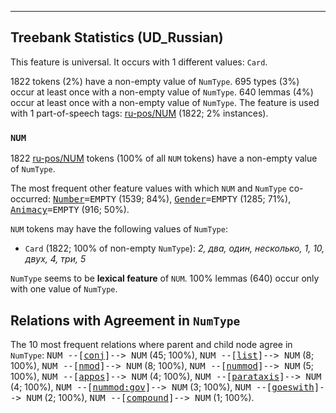 

--------------------------------------------------------------------------------

## Treebank Statistics (UD_Russian)

This feature is universal.
It occurs with 1 different values: `Card`.

1822 tokens (2%) have a non-empty value of `NumType`.
695 types (3%) occur at least once with a non-empty value of `NumType`.
640 lemmas (4%) occur at least once with a non-empty value of `NumType`.
The feature is used with 1 part-of-speech tags: [ru-pos/NUM]() (1822; 2% instances).

### `NUM`

1822 [ru-pos/NUM]() tokens (100% of all `NUM` tokens) have a non-empty value of `NumType`.

The most frequent other feature values with which `NUM` and `NumType` co-occurred: <tt><a href="Number.html">Number</a>=EMPTY</tt> (1539; 84%), <tt><a href="Gender.html">Gender</a>=EMPTY</tt> (1285; 71%), <tt><a href="Animacy.html">Animacy</a>=EMPTY</tt> (916; 50%).

`NUM` tokens may have the following values of `NumType`:

* `Card` (1822; 100% of non-empty `NumType`): <em>2, два, один, несколько, 1, 10, двух, 4, три, 5</em>

`NumType` seems to be **lexical feature** of `NUM`. 100% lemmas (640) occur only with one value of `NumType`.

## Relations with Agreement in `NumType`

The 10 most frequent relations where parent and child node agree in `NumType`:
<tt>NUM --[<a href="../dep/conj.html">conj</a>]--> NUM</tt> (45; 100%),
<tt>NUM --[<a href="../dep/list.html">list</a>]--> NUM</tt> (8; 100%),
<tt>NUM --[<a href="../dep/nmod.html">nmod</a>]--> NUM</tt> (8; 100%),
<tt>NUM --[<a href="../dep/nummod.html">nummod</a>]--> NUM</tt> (5; 100%),
<tt>NUM --[<a href="../dep/appos.html">appos</a>]--> NUM</tt> (4; 100%),
<tt>NUM --[<a href="../dep/parataxis.html">parataxis</a>]--> NUM</tt> (4; 100%),
<tt>NUM --[<a href="../dep/nummod:gov.html">nummod:gov</a>]--> NUM</tt> (3; 100%),
<tt>NUM --[<a href="../dep/goeswith.html">goeswith</a>]--> NUM</tt> (2; 100%),
<tt>NUM --[<a href="../dep/compound.html">compound</a>]--> NUM</tt> (1; 100%).

